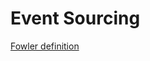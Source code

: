 Event Sourcing
=============

[Fowler definition](http://martinfowler.com/eaaDev/EventSourcing.html)
